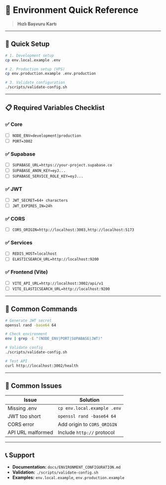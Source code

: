 # 🔧 Environment Quick Reference

> **Hızlı Başvuru Kartı**

---

## 🚀 Quick Setup

```bash
# 1. Development setup
cp env.local.example .env

# 2. Production setup (VPS)
cp env.production.example .env.production

# 3. Validate configuration
./scripts/validate-config.sh
```

---

## 📋 Required Variables Checklist

### ✅ Core
- [ ] `NODE_ENV=development|production`
- [ ] `PORT=3002`

### ✅ Supabase
- [ ] `SUPABASE_URL=https://your-project.supabase.co`
- [ ] `SUPABASE_ANON_KEY=eyJ...`
- [ ] `SUPABASE_SERVICE_ROLE_KEY=eyJ...`

### ✅ JWT
- [ ] `JWT_SECRET=64+ characters`
- [ ] `JWT_EXPIRES_IN=24h`

### ✅ CORS
- [ ] `CORS_ORIGIN=http://localhost:3003,http://localhost:5173`

### ✅ Services
- [ ] `REDIS_HOST=localhost`
- [ ] `ELASTICSEARCH_URL=http://localhost:9200`

### ✅ Frontend (Vite)
- [ ] `VITE_API_URL=http://localhost:3002/api/v1`
- [ ] `VITE_ELASTICSEARCH_URL=http://localhost:9200`

---

## 🔧 Common Commands

```bash
# Generate JWT secret
openssl rand -base64 64

# Check environment
env | grep -E "(NODE_ENV|PORT|SUPABASE|JWT)"

# Validate config
./scripts/validate-config.sh

# Test API
curl http://localhost:3002/health
```

---

## 🚨 Common Issues

| Issue | Solution |
|-------|----------|
| Missing .env | `cp env.local.example .env` |
| JWT too short | `openssl rand -base64 64` |
| CORS error | Add origin to `CORS_ORIGIN` |
| API URL malformed | Include `http://` protocol |

---

## 📞 Support

- **Documentation:** `docs/ENVIRONMENT_CONFIGURATION.md`
- **Validation:** `./scripts/validate-config.sh`
- **Examples:** `env.local.example`, `env.production.example` 